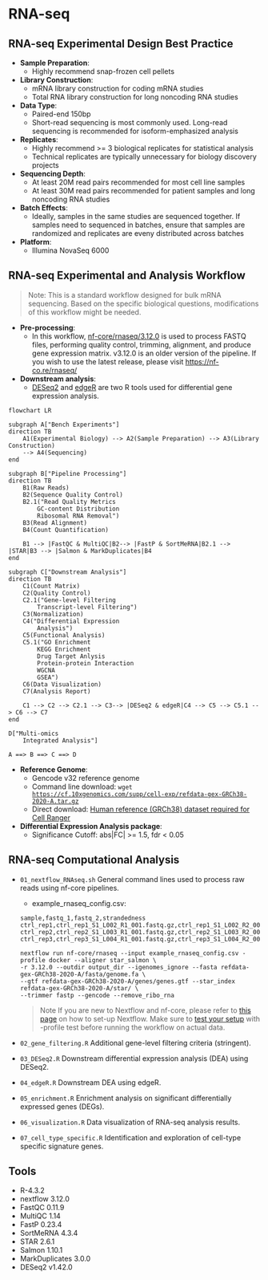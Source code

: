 # RNA-seq
## RNA-seq Experimental Design Best Practice
- **Sample Preparation**:
  * Highly recommend snap-frozen cell pellets
- **Library Construction**:
  * mRNA library construction for coding mRNA studies
  * Total RNA library construction for long noncoding RNA studies
- **Data Type**:
  * Paired-end 150bp
  * Short-read sequencing is most commonly used. Long-read sequencing is recommended for isoform-emphasized analysis
- **Replicates**:
    * Highly recommend >= 3 biological replicates for statistical analysis
    * Technical replicates are typically unnecessary for biology discovery projects
- **Sequencing Depth**:
    * At least 20M read pairs recommended for most cell line samples
    * At least 30M read pairs recommended for patient samples and long noncoding RNA studies
- **Batch Effects**:
    * Ideally, samples in the same studies are sequenced together. If samples need to sequenced in batches, ensure that samples are randomized and replicates are eveny distributed across batches
- **Platform**:
    * Illumina NovaSeq 6000

## RNA-seq Experimental and Analysis Workflow

> Note: This is a standard workflow designed for bulk mRNA sequencing. Based on the specific biological questions, modifications of this workflow might be needed.

- **Pre-processing**:
    * In this workflow, [nf-core/rnaseq/3.12.0](https://nf-co.re/rnaseq/3.12.0) is used to process FASTQ files, performing quality control, trimming, alignment, and produce gene expression matrix. v3.12.0 is an older version of the pipeline. If you wish to use the latest release, please visit https://nf-co.re/rnaseq/
- **Downstream analysis**:
  * [DESeq2](https://bioconductor.org/packages/release/bioc/html/DESeq2.html) and [edgeR](https://bioconductor.org/packages/release/bioc/html/edgeR.html) are two R tools used for differential gene expression analysis.


```mermaid
flowchart LR

subgraph A["Bench Experiments"]
direction TB
    A1(Experimental Biology) --> A2(Sample Preparation) --> A3(Library Construction)
    --> A4(Sequencing)
end

subgraph B["Pipeline Processing"]
direction TB
    B1(Raw Reads)
    B2(Sequence Quality Control)
    B2.1("Read Quality Metrics
        GC-content Distribution
        Ribosomal RNA Removal")
    B3(Read Alignment)
    B4(Count Quantification)

    B1 --> |FastQC & MultiQC|B2--> |FastP & SortMeRNA|B2.1 --> |STAR|B3 --> |Salmon & MarkDuplicates|B4
end

subgraph C["Downstream Analysis"]
direction TB
    C1(Count Matrix) 
    C2(Quality Control) 
    C2.1("Gene-level Filtering
        Transcript-level Filtering") 
    C3(Normalization) 
    C4("Differential Expression
        Analysis")
    C5(Functional Analysis) 
    C5.1("GO Enrichment
        KEGG Enrichment
        Drug Target Anlysis
        Protein-protein Interaction
        WGCNA
        GSEA")
    C6(Data Visualization)
    C7(Analysis Report)

    C1 --> C2 --> C2.1 --> C3--> |DESeq2 & edgeR|C4 --> C5 --> C5.1 --> C6 --> C7
end

D["Multi-omics
    Integrated Analysis"]

A ==> B ==> C ==> D
```
- **Reference Genome**:
    * Gencode v32 reference genome
    * Command line download: <code>wget https://cf.10xgenomics.com/supp/cell-exp/refdata-gex-GRCh38-2020-A.tar.gz</code>
    * Direct download: [Human reference (GRCh38) dataset required for Cell Ranger](https://support.10xgenomics.com/single-cell-gene-expression/software/downloads/latest/)
- **Differential Expression Analysis package**:
    * Significance Cutoff: abs|FC| >= 1.5, fdr < 0.05

## RNA-seq Computational Analysis
- `01_nextflow_RNAseq.sh` General command lines used to process raw reads using nf-core pipelines.
   * example_rnaseq_config.csv:
  ```
  sample,fastq_1,fastq_2,strandedness
  ctrl_rep1,ctrl_rep1_S1_L002_R1_001.fastq.gz,ctrl_rep1_S1_L002_R2_001.fastq.gz,auto
  ctrl_rep2,ctrl_rep2_S1_L003_R1_001.fastq.gz,ctrl_rep2_S1_L003_R2_001.fastq.gz,auto
  ctrl_rep3,ctrl_rep3_S1_L004_R1_001.fastq.gz,ctrl_rep3_S1_L004_R2_001.fastq.gz,auto
  ```
  ```
  nextflow run nf-core/rnaseq --input example_rnaseq_config.csv -profile docker --aligner star_salmon \
  -r 3.12.0 --outdir output_dir --igenomes_ignore --fasta refdata-gex-GRCh38-2020-A/fasta/genome.fa \
  --gtf refdata-gex-GRCh38-2020-A/genes/genes.gtf --star_index refdata-gex-GRCh38-2020-A/star/ \
  --trimmer fastp --gencode --remove_ribo_rna
  ```
  > Note If you are new to Nextflow and nf-core, please refer to [this page](https://nf-co.re/docs/usage/installation) on how to set-up Nextflow. Make sure to [test your setup](https://nf-co.re/docs/usage/introduction#how-to-run-a-pipeline) with -profile test before running the workflow on actual data.
  
- `02_gene_filtering.R` Additional gene-level filtering criteria (stringent).
- `03_DESeq2.R` Downstream differential expression analysis (DEA) using DESeq2.
- `04_edgeR.R` Downstream DEA using edgeR.
- `05_enrichment.R` Enrichment analysis on significant differentially expressed genes (DEGs).
- `06_visualization.R` Data visualization of RNA-seq analysis results.
- `07_cell_type_specific.R` Identification and exploration of cell-type specific signature genes.

## Tools 
- R-4.3.2
- nextflow 3.12.0
- FastQC 0.11.9
- MultiQC 1.14
- FastP 0.23.4
- SortMeRNA 4.3.4
- STAR 2.6.1
- Salmon 1.10.1
- MarkDuplicates 3.0.0
- DESeq2 v1.42.0














